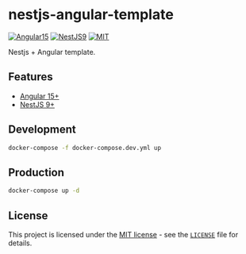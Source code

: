 # nestjs-angular-template

[![Angular15](https://img.shields.io/badge/Angular-15-brightgreen)](https://angular.io/)
[![NestJS9](https://img.shields.io/badge/NestJS-9-brightgreen)](https://nestjs.com/)
[![MIT](https://img.shields.io/packagist/l/doctrine/orm.svg)](LICENSE)

Nestjs + Angular template.

## Features

- [Angular 15+](https://angular.io/)
- [NestJS 9+](https://nestjs.com/)

## Development

```sh
docker-compose -f docker-compose.dev.yml up
```

## Production

```sh
docker-compose up -d
```


## License

This project is licensed under the [MIT license](https://opensource.org/licenses/MIT) - see the [`LICENSE`](LICENSE) file for details.
